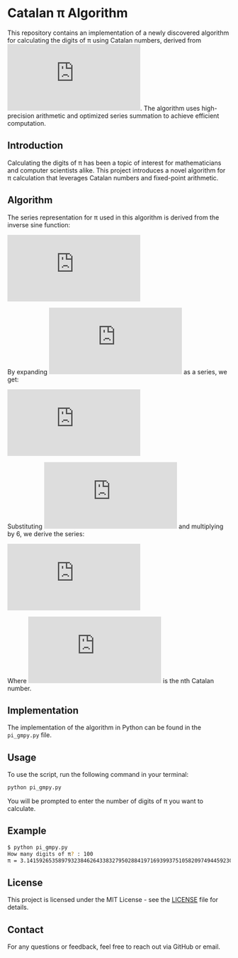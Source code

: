 # Catalan π Algorithm

This repository contains an implementation of a newly discovered algorithm for calculating the digits of π using Catalan numbers, derived from ![6 arcsin(0.5)](https://latex.codecogs.com/svg.latex?6%20%5Carcsin%280.5%29). The algorithm uses high-precision arithmetic and optimized series summation to achieve efficient computation.

## Introduction

Calculating the digits of π has been a topic of interest for mathematicians and computer scientists alike. This project introduces a novel algorithm for π calculation that leverages Catalan numbers and fixed-point arithmetic.

## Algorithm

The series representation for π used in this algorithm is derived from the inverse sine function:

![\pi = 6 arcsin(0.5)](https://latex.codecogs.com/svg.latex?%5Cpi%20%3D%206%20%5Carcsin%280.5%29)

By expanding ![arcsin(x)](https://latex.codecogs.com/svg.latex?%5Carcsin%28x%29) as a series, we get:

![series](https://latex.codecogs.com/svg.latex?%5Carcsin%28x%29%20%3D%20%5Csum_%7Bn%3D0%7D%5E%7B%5Cinfty%7D%20%5Cfrac%7B%282n%29%21%7D%7B4%5En%20%28n%21%29%5E2%20%282n%20%2B%201%29%7D%20x%5E%7B2n%20%2B%201%7D)

Substituting ![x = 0.5](https://latex.codecogs.com/svg.latex?x%20%3D%200.5) and multiplying by 6, we derive the series:

![series](https://latex.codecogs.com/svg.latex?%5Cpi%20%3D%203%20%2B%206%20%5Csum_%7Bn%3D1%7D%5E%7B%5Cinfty%7D%20%5Cfrac%7B%282n%20-%201%29%20%5Ccdot%20C_%7Bn-1%7D%7D%7B%282n%20%2B%201%29%20%5Ccdot%2016%5En%7D)

Where ![C_n](https://latex.codecogs.com/svg.latex?C_n) is the nth Catalan number.

## Implementation

The implementation of the algorithm in Python can be found in the `pi_gmpy.py` file.

## Usage

To use the script, run the following command in your terminal:

```sh
python pi_gmpy.py
```

You will be prompted to enter the number of digits of π you want to calculate.

## Example

```sh
$ python pi_gmpy.py
How many digits of π? : 100
π = 3.1415926535897932384626433832795028841971693993751058209749445923078164062862089986280348253421170679...∞
```

## License

This project is licensed under the MIT License - see the [LICENSE](LICENSE) file for details.

## Contact

For any questions or feedback, feel free to reach out via GitHub or email.